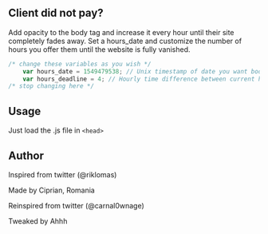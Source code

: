 ## Client did not pay?


Add opacity to the body tag and increase it every hour until their site completely fades away. Set a hours_date and customize the number of hours you offer them until the website is fully vanished. 


```javascript
/* change these variables as you wish */
	var hours_date = 1549479538; // Unix timestamp of date you want body to vanish
	var hours_deadline = 4; // Hourly time difference between current hour and unix timestamp date
/* stop changing here */
```

## Usage
Just load the .js file in ```<head>```

## Author

Inspired from twitter (@riklomas)

Made by Ciprian, Romania

Reinspired from twitter (@carnal0wnage)

Tweaked by Ahhh
